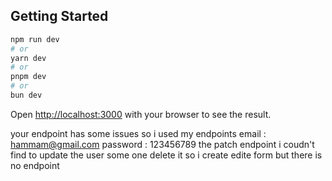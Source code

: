 
## Getting Started


```bash
npm run dev
# or
yarn dev
# or
pnpm dev
# or
bun dev
```

Open [http://localhost:3000](http://localhost:3000) with your browser to see the result.

your endpoint has some issues so i used my endpoints 
email : hammam@gmail.com
password : 123456789
the patch endpoint i coudn't find to update the user some one delete it so i create edite form but there is no endpoint

